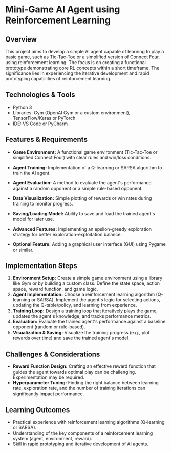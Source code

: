 # Mini-Game AI Agent using Reinforcement Learning

## Overview
This project aims to develop a simple AI agent capable of learning to play a basic game, such as Tic-Tac-Toe or a simplified version of Connect Four, using reinforcement learning. The focus is on creating a functional prototype demonstrating core RL concepts within a short timeframe.  The significance lies in experiencing the iterative development and rapid prototyping capabilities of reinforcement learning.

## Technologies & Tools
- Python 3
- Libraries: Gym (OpenAI Gym or a custom environment), TensorFlow/Keras or PyTorch
- IDE: VS Code or PyCharm


## Features & Requirements
- **Game Environment:**  A functional game environment (Tic-Tac-Toe or simplified Connect Four) with clear rules and win/loss conditions.
- **Agent Training:** Implementation of a Q-learning or SARSA algorithm to train the AI agent.
- **Agent Evaluation:**  A method to evaluate the agent's performance against a random opponent or a simple rule-based opponent.
- **Data Visualization:** Simple plotting of rewards or win rates during training to monitor progress.
- **Saving/Loading Model:** Ability to save and load the trained agent's model for later use.

- **Advanced Features:**  Implementing an epsilon-greedy exploration strategy for better exploration-exploitation balance.
- **Optional Feature:** Adding a graphical user interface (GUI) using Pygame or similar.


## Implementation Steps
1. **Environment Setup:** Create a simple game environment using a library like Gym or by building a custom class. Define the state space, action space, reward function, and game logic.
2. **Agent Implementation:** Choose a reinforcement learning algorithm (Q-learning or SARSA). Implement the agent's logic for selecting actions, updating the Q-table/policy, and learning from experience.
3. **Training Loop:** Design a training loop that iteratively plays the game, updates the agent's knowledge, and tracks performance metrics.
4. **Evaluation:** Evaluate the trained agent's performance against a baseline opponent (random or rule-based).
5. **Visualization & Saving:**  Visualize the training progress (e.g., plot rewards over time) and save the trained agent's model.


## Challenges & Considerations
- **Reward Function Design:** Crafting an effective reward function that guides the agent towards optimal play can be challenging.  Experimentation may be required.
- **Hyperparameter Tuning:** Finding the right balance between learning rate, exploration rate, and the number of training iterations can significantly impact performance.


## Learning Outcomes
- Practical experience with reinforcement learning algorithms (Q-learning or SARSA).
- Understanding of the key components of a reinforcement learning system (agent, environment, reward).
- Skill in rapid prototyping and iterative development of AI agents.

